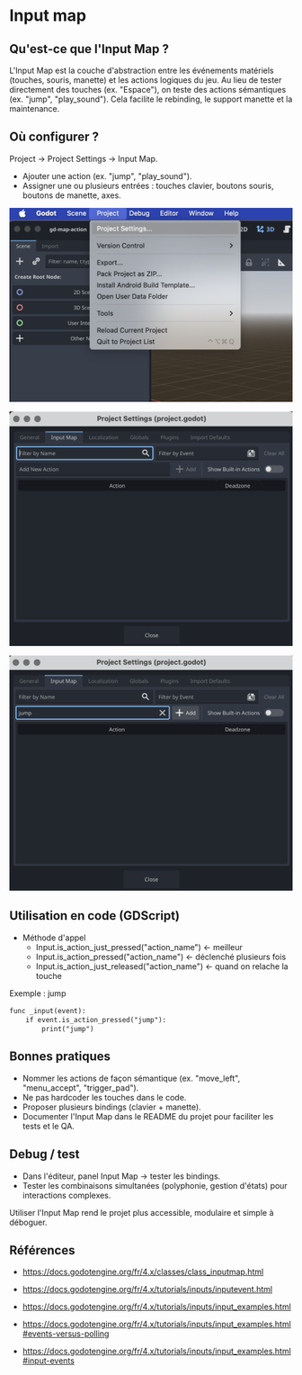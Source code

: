 # Input map

## Qu'est‑ce que l'Input Map ?
L'Input Map est la couche d'abstraction entre les événements matériels (touches, souris, manette) et les actions logiques du jeu. Au lieu de tester directement des touches (ex. "Espace"), on teste des actions sémantiques (ex. "jump", "play_sound"). Cela facilite le rebinding, le support manette et la maintenance.

## Où configurer ?
Project → Project Settings → Input Map.  
- Ajouter une action (ex. "jump", "play_sound").  
- Assigner une ou plusieurs entrées : touches clavier, boutons souris, boutons de manette, axes.

![Paramètre de projet](image.png)

![Input Map (contrôle)](image-1.png)

![Définir un nom de fonction à appeler](image-2.png)

## Utilisation en code (GDScript)

- Méthode d'appel 
  - Input.is_action_just_pressed("action_name") <- meilleur
  - Input.is_action_pressed("action_name") <- déclenché plusieurs fois
  - Input.is_action_just_released("action_name") <- quand on relache la touche

Exemple : jump

```gdscript
func _input(event):
	if event.is_action_pressed("jump"):
		print("jump")
```

## Bonnes pratiques
- Nommer les actions de façon sémantique (ex. "move_left", "menu_accept", "trigger_pad").
- Ne pas hardcoder les touches dans le code.
- Proposer plusieurs bindings (clavier + manette).
- Documenter l'Input Map dans le README du projet pour faciliter les tests et le QA.

## Debug / test
- Dans l'éditeur, panel Input Map → tester les bindings.
- Tester les combinaisons simultanées (polyphonie, gestion d'états) pour interactions complexes.

Utiliser l'Input Map rend le projet plus accessible, modulaire et simple à déboguer.

## Références

* https://docs.godotengine.org/fr/4.x/classes/class_inputmap.html

* https://docs.godotengine.org/fr/4.x/tutorials/inputs/inputevent.html

* https://docs.godotengine.org/fr/4.x/tutorials/inputs/input_examples.html

* https://docs.godotengine.org/fr/4.x/tutorials/inputs/input_examples.html#events-versus-polling

* https://docs.godotengine.org/fr/4.x/tutorials/inputs/input_examples.html#input-events